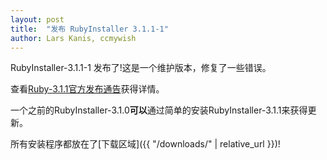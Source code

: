 ```yaml
---
layout: post
title:  "发布 RubyInstaller 3.1.1-1"
author: Lars Kanis, ccmywish
---
```

RubyInstaller-3.1.1-1 发布了!这是一个维护版本，修复了一些错误。

查看[Ruby-3.1.1官方发布通告](https://www.ruby-lang.org/en/news/2022/02/18/ruby-3-1-1-released/)获得详情。

一个之前的RubyInstaller-3.1.0<b>可以</b>通过简单的安装RubyInstaller-3.1.1来获得更新。

所有安装程序都放在了[下载区域]({{ "/downloads/" | relative_url }})!
